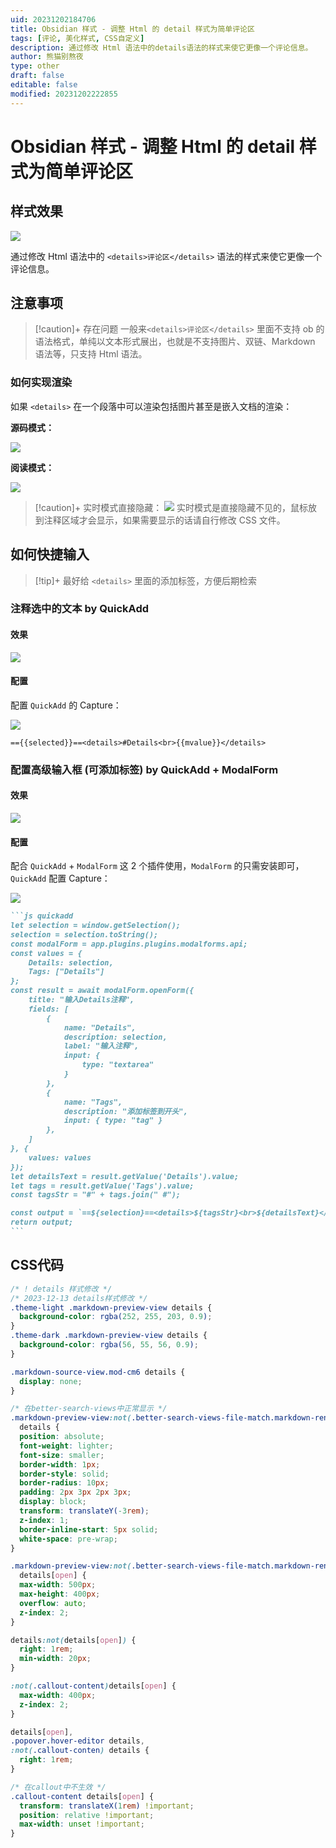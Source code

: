 ```yaml
---
uid: 20231202184706
title: Obsidian 样式 - 调整 Html 的 detail 样式为简单评论区
tags: [评论, 美化样式, CSS自定义]
description: 通过修改 Html 语法中的details语法的样式来使它更像一个评论信息。
author: 熊猫别熬夜
type: other
draft: false
editable: false
modified: 20231202222855
---
```


# Obsidian 样式 - 调整 Html 的 detail 样式为简单评论区

## 样式效果

![](https://cdn.pkmer.cn/images/202312300044735.png!pkmer)

通过修改 Html 语法中的 `<details>评论区</details>` 语法的样式来使它更像一个评论信息。

## 注意事项

> [!caution]+ 存在问题
> 一般来`<details>评论区</details>` 里面不支持 ob 的语法格式，单纯以文本形式展出，也就是不支持图片、双链、Markdown 语法等，只支持 Html 语法。

### 如何实现渲染

如果 `<details>` 在一个段落中可以渲染包括图片甚至是嵌入文档的渲染：

**源码模式：**

![](https://cdn.pkmer.cn/images/202312300044736.png!pkmer)

**阅读模式：**

![](https://cdn.pkmer.cn/images/202312300044737.png!pkmer)

> [!caution]+ 实时模式直接隐藏：
> ![](https://cdn.pkmer.cn/images/202312300044738.png!pkmer)
> 实时模式是直接隐藏不见的，鼠标放到注释区域才会显示，如果需要显示的话请自行修改 CSS 文件。

## 如何快捷输入

> [!tip]+ 最好给 `<details>` 里面的添加标签，方便后期检索

### 注释选中的文本 by QuickAdd

#### 效果

![](https://cdn.pkmer.cn/images/202312300044739.gif!pkmer)

#### 配置

配置 `QuickAdd` 的 Capture：

![](https://cdn.pkmer.cn/images/202312300044740.png!pkmer)

```
=={{selected}}==<details>#Details<br>{{mvalue}}</details>
```

### 配置高级输入框 (可添加标签) by QuickAdd + ModalForm

#### 效果

![](https://cdn.pkmer.cn/images/202312300044741.gif!pkmer)

#### 配置

配合 `QuickAdd` + `ModalForm` 这 2 个插件使用，`ModalForm` 的只需安装即可，`QuickAdd` 配置 Capture：

![](https://cdn.pkmer.cn/images/202312300044742.png!pkmer)

````md
```js quickadd
let selection = window.getSelection();
selection = selection.toString();
const modalForm = app.plugins.plugins.modalforms.api;
const values = {
    Details: selection,
    Tags: ["Details"]
};
const result = await modalForm.openForm({
    title: "输入Details注释",
    fields: [
        {
            name: "Details",
            description: selection,
            label: "输入注释",
            input: {
                type: "textarea"
            }
        },
        {
            name: "Tags",
            description: "添加标签到开头",
            input: { type: "tag" }
        },
    ]
}, {
    values: values
});
let detailsText = result.getValue('Details').value;
let tags = result.getValue('Tags').value;
const tagsStr = "#" + tags.join(" #");

const output = `==${selection}==<details>${tagsStr}<br>${detailsText}</details>`;
return output;
```
````

## CSS代码

```css
/* ! details 样式修改 */
/* 2023-12-13 details样式修改 */
.theme-light .markdown-preview-view details {
  background-color: rgba(252, 255, 203, 0.9);
}
.theme-dark .markdown-preview-view details {
  background-color: rgba(56, 55, 56, 0.9);
}

.markdown-source-view.mod-cm6 details {
  display: none;
}

/* 在better-search-views中正常显示 */
.markdown-preview-view:not(.better-search-views-file-match.markdown-rendered)
  details {
  position: absolute;
  font-weight: lighter;
  font-size: smaller;
  border-width: 1px;
  border-style: solid;
  border-radius: 10px;
  padding: 2px 3px 2px 3px;
  display: block;
  transform: translateY(-3rem);
  z-index: 1;
  border-inline-start: 5px solid;
  white-space: pre-wrap;
}

.markdown-preview-view:not(.better-search-views-file-match.markdown-rendered)
  details[open] {
  max-width: 500px;
  max-height: 400px;
  overflow: auto;
  z-index: 2;
}

details:not(details[open]) {
  right: 1rem;
  min-width: 20px;
}

:not(.callout-content)details[open] {
  max-width: 400px;
  z-index: 2;
}

details[open],
.popover.hover-editor details,
:not(.callout-conten) details {
  right: 1rem;
}

/* 在callout中不生效 */
.callout-content details[open] {
  transform: translateX(1rem) !important;
  position: relative !important;
  max-width: unset !important;
}

```